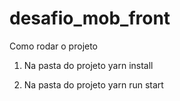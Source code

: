 # desafio_mob_front

Como rodar o projeto

1. Na pasta do projeto
yarn install

2. Na pasta do projeto
yarn run start